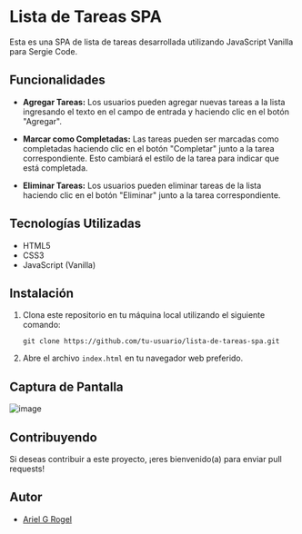 # Lista de Tareas SPA

Esta es una SPA de lista de tareas desarrollada utilizando JavaScript Vanilla para Sergie Code.

## Funcionalidades

- **Agregar Tareas:** Los usuarios pueden agregar nuevas tareas a la lista ingresando el texto en el campo de entrada y haciendo clic en el botón "Agregar".
  
- **Marcar como Completadas:** Las tareas pueden ser marcadas como completadas haciendo clic en el botón "Completar" junto a la tarea correspondiente. Esto cambiará el estilo de la tarea para indicar que está completada.

- **Eliminar Tareas:** Los usuarios pueden eliminar tareas de la lista haciendo clic en el botón "Eliminar" junto a la tarea correspondiente.

## Tecnologías Utilizadas

- HTML5
- CSS3
- JavaScript (Vanilla)

## Instalación

1. Clona este repositorio en tu máquina local utilizando el siguiente comando:

    ```
    git clone https://github.com/tu-usuario/lista-de-tareas-spa.git
    ```

2. Abre el archivo `index.html` en tu navegador web preferido.

## Captura de Pantalla

![image](https://github.com/Aricoins/vanillaToDO/assets/95644790/fa1a18de-4def-418d-b6d7-9b4741b01fdf)


## Contribuyendo

Si deseas contribuir a este proyecto, ¡eres bienvenido(a) para enviar pull requests!

## Autor

- [Ariel G Rogel](https://github.com/Aricoins)
